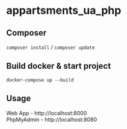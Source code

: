 # appartsments_ua_php

## Composer
`composer install` / `composer update`

## Build docker & start project
`docker-compose up --build`

## Usage
Web App - http://localhost:8000  
PhpMyAdmin - http://localhost:8080
